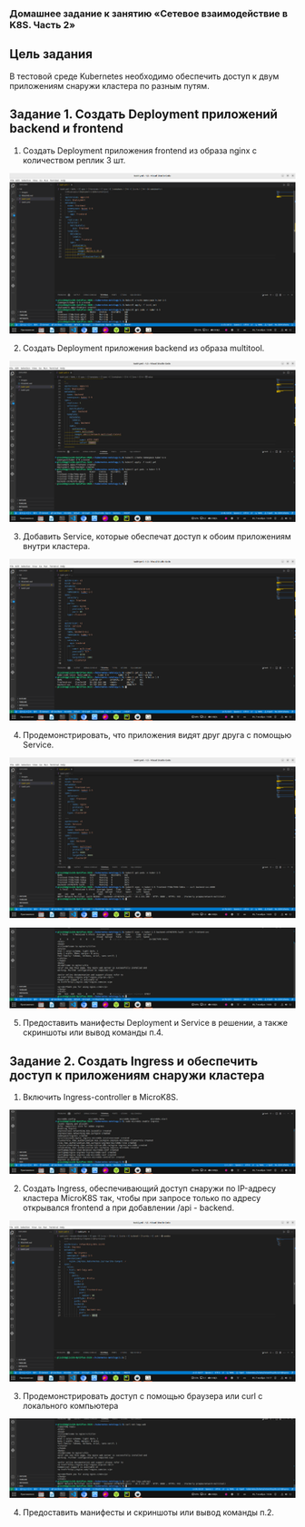 ### Домашнее задание к занятию «Сетевое взаимодействие в K8S. Часть 2»

## Цель задания

В тестовой среде Kubernetes необходимо обеспечить доступ к двум приложениям снаружи кластера по разным путям.

## Задание 1. Создать Deployment приложений backend и frontend

1. Создать Deployment приложения frontend из образа nginx с количеством реплик 3 шт.

![Скрин 1](./images/1.png)

2. Создать Deployment приложения backend из образа multitool.

![Скрин 2](./images/2.png)

3. Добавить Service, которые обеспечат доступ к обоим приложениям внутри кластера.

![Скрин 3](./images/3.png)

4. Продемонстрировать, что приложения видят друг друга с помощью Service.

![Скрин 4](./images/4.png)

![Скрин 5](./images/5.png)

5. Предоставить манифесты Deployment и Service в решении, а также скриншоты или вывод команды п.4.



## Задание 2. Создать Ingress и обеспечить доступ к приложениям снаружи кластера

1. Включить Ingress-controller в MicroK8S.

![Скрин 6](./images/6.png)

2. Создать Ingress, обеспечивающий доступ снаружи по IP-адресу кластера MicroK8S так, чтобы при запросе только по адресу открывался frontend а при добавлении /api - backend.

![Скрин 7](./images/7.png)

3. Продемонстрировать доступ с помощью браузера или curl с локального компьютера

![Скрин 8](./images/8.png)

4. Предоставить манифесты и скриншоты или вывод команды п.2.


